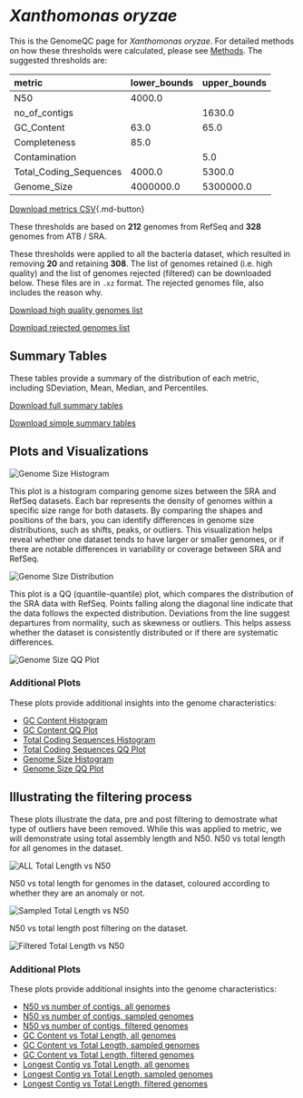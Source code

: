 # *Xanthomonas oryzae*

This is the GenomeQC page for *Xanthomonas oryzae*. For detailed methods on how these thresholds were calculated, please see [Methods](../../methods.md).
The suggested thresholds are: 

| metric                 | lower_bounds   | upper_bounds   |
|:-----------------------|:---------------|:---------------|
| N50                    | 4000.0         |                |
| no_of_contigs          |                | 1630.0         |
| GC_Content             | 63.0           | 65.0           |
| Completeness           | 85.0           |                |
| Contamination          |                | 5.0            |
| Total_Coding_Sequences | 4000.0         | 5300.0         |
| Genome_Size            | 4000000.0      | 5300000.0      |

[Download metrics CSV](Xanthomonas_oryzae_metrics.csv){.md-button}


These thresholds are based on **212** genomes from RefSeq and **328** genomes from ATB / SRA.

These thresholds were applied to all the bacteria dataset, which resulted in removing **20** and retaining **308**.
The list of genomes retained (i.e. high quality) and the list of genomes rejected (filtered) can be downloaded below. These files are in `.xz` format. The rejected genomes file, also includes the reason why.

[Download high quality genomes list](Xanthomonas_oryzae_high_quality_genomes.csv.xz)


[Download rejected genomes list](Xanthomonas_oryzae_filtered_out_genomes.csv.xz)



## Summary Tables
These tables provide a summary of the distribution of each metric, including SDeviation, Mean, Median, and Percentiles.

[Download full summary tables](summary.csv)

[Download simple summary tables](selected_summary.csv)

## Plots and Visualizations

![Genome Size Histogram](Genome_Size_refseq_histogram_kde.png)

This plot is a histogram comparing genome sizes between the SRA and RefSeq datasets. Each bar represents the density of genomes within a specific size range for both datasets. By comparing the shapes and positions of the bars, you can identify differences in genome size distributions, such as shifts, peaks, or outliers. This visualization helps reveal whether one dataset tends to have larger or smaller genomes, or if there are notable differences in variability or coverage between SRA and RefSeq.

![Genome Size Distribution](Genome_Size_refseq_histogram_kde.png)

This plot is a QQ (quantile-quantile) plot, which compares the distribution of the SRA data with RefSeq. Points falling along the diagonal line indicate that the data follows the expected distribution. Deviations from the line suggest departures from normality, such as skewness or outliers. This helps assess whether the dataset is consistently distributed or if there are systematic differences.

![Genome Size QQ Plot](Genome_Size_refseq_qqplot.png)

### Additional Plots

These plots provide additional insights into the genome characteristics:

- [GC Content Histogram](GC_Content_refseq_histogram_kde.png)
- [GC Content QQ Plot](GC_Content_refseq_qqplot.png)
- [Total Coding Sequences Histogram](Total_Coding_Sequences_refseq_histogram_kde.png)
- [Total Coding Sequences QQ Plot](Total_Coding_Sequences_refseq_qqplot.png)
- [Genome Size Histogram](Genome_Size_refseq_histogram_kde.png)
- [Genome Size QQ Plot](Genome_Size_refseq_qqplot.png)
## Illustrating the filtering process
These plots illustrate the data, pre and post filtering to demostrate what type of outliers have been removed. While this was applied to metric, we will demonstrate using total assembly length and N50.
N50 vs total length for all genomes in the dataset.

![ALL Total Length vs N50](Xanthomonas_oryzae_all_total_length_N50.png)

N50 vs total length for genomes in the dataset, coloured according to whether they are an anomaly or not.

![Sampled Total Length vs N50](Xanthomonas_oryzae_sample_total_length_N50.png)

N50 vs total length post filtering on the dataset.

![Filtered Total Length vs N50](Xanthomonas_oryzae_filt_total_length_N50.png)

### Additional Plots

These plots provide additional insights into the genome characteristics:

- [N50 vs number of contigs, all genomes](Xanthomonas_oryzae_all_N50_number.png)
- [N50 vs number of contigs, sampled genomes](Xanthomonas_oryzae_sample_N50_number.png)
- [N50 vs number of contigs, filtered genomes](Xanthomonas_oryzae_filt_N50_number.png)
- [GC Content vs Total Length, all genomes](Xanthomonas_oryzae_all_total_length_GC_Content.png)
- [GC Content vs Total Length, sampled genomes](Xanthomonas_oryzae_sample_total_length_GC_Content.png)
- [GC Content vs Total Length, filtered genomes](Xanthomonas_oryzae_filt_total_length_GC_Content.png)
- [Longest Contig vs Total Length, all genomes](Xanthomonas_oryzae_all_total_length_longest.png)
- [Longest Contig vs Total Length, sampled genomes](Xanthomonas_oryzae_sample_total_length_longest.png)
- [Longest Contig vs Total Length, filtered genomes](Xanthomonas_oryzae_filt_total_length_longest.png)
